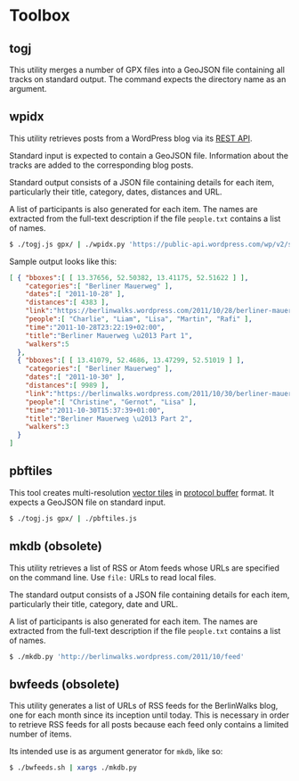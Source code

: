 Toolbox
=======

togj
----

This utility merges a number of GPX files into a GeoJSON file containing
all tracks on standard output. The command expects the directory name as an
argument.


wpidx
-----

This utility retrieves posts from a WordPress blog via its [REST
API](http://v2.wp-api.org/).

Standard input is expected to contain a GeoJSON file. Information about the
tracks are added to the corresponding blog posts.

Standard output consists of a JSON file containing details for each item,
particularly their title, category, dates, distances and URL.

A list of participants is also generated for each item. The names are
extracted from the full-text description if the file `people.txt` contains
a list of names.

```sh
$ ./togj.js gpx/ | ./wpidx.py 'https://public-api.wordpress.com/wp/v2/sites/berlinwalks.wordpress.com/'
```

Sample output looks like this:

```json
[ { "bboxes":[ [ 13.37656, 52.50382, 13.41175, 52.51622 ] ],
    "categories":[ "Berliner Mauerweg" ],
    "dates":[ "2011-10-28" ],
    "distances":[ 4383 ],
    "link":"https://berlinwalks.wordpress.com/2011/10/28/berliner-mauerweg-part-1/",
    "people":[ "Charlie", "Liam", "Lisa", "Martin", "Rafi" ],
    "time":"2011-10-28T23:22:19+02:00",
    "title":"Berliner Mauerweg \u2013 Part 1",
    "walkers":5
  },
  { "bboxes":[ [ 13.41079, 52.4686, 13.47299, 52.51019 ] ],
    "categories":[ "Berliner Mauerweg" ],
    "dates":[ "2011-10-30" ],
    "distances":[ 9989 ],
    "link":"https://berlinwalks.wordpress.com/2011/10/30/berliner-mauerweg-part-2/",
    "people":[ "Christine", "Gernot", "Lisa" ],
    "time":"2011-10-30T15:37:39+01:00",
    "title":"Berliner Mauerweg \u2013 Part 2",
    "walkers":3
  }
]
```


pbftiles
--------

This tool creates multi-resolution [vector tiles][VT] in [protocol
buffer][PBF] format. It expects a GeoJSON file on standard input.

```sh
$ ./togj.js gpx/ | ./pbftiles.js
```


mkdb (obsolete)
----

This utility retrieves a list of RSS or Atom feeds whose URLs are specified
on the command line. Use `file:` URLs to read local files.

The standard output consists of a JSON file containing details for each
item, particularly their title, category, date and URL.

A list of participants is also generated for each item. The names are
extracted from the full-text description if the file `people.txt` contains
a list of names.

```sh
$ ./mkdb.py 'http://berlinwalks.wordpress.com/2011/10/feed'
```


bwfeeds (obsolete)
-------

This utility generates a list of URLs of RSS feeds for the BerlinWalks
blog, one for each month since its inception until today. This is necessary
in order to retrieve RSS feeds for all posts because each feed only
contains a limited number of items.

Its intended use is as argument generator for `mkdb`, like so:

```sh
$ ./bwfeeds.sh | xargs ./mkdb.py
```


[PBF]:  https://developers.google.com/protocol-buffers/
[VT]:   https://github.com/mapbox/vector-tile-spec/
